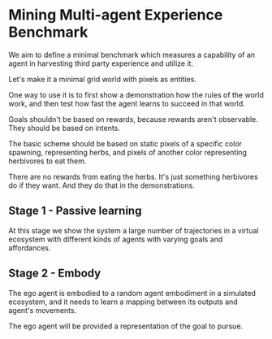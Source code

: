 # Mining Multi-agent Experience Benchmark

We aim to define a minimal benchmark which measures a capability of an agent in harvesting third party
experience and utilize it.

Let's make it a minimal grid world with pixels as entities.

One way to use it is to first show a demonstration how the rules
of the world work, and then test how fast the agent learns to
succeed in that world.

Goals shouldn't be based on rewards, because rewards aren't observable.
They should be based on intents.

The basic scheme should be based on static pixels of a specific color
spawning, representing herbs, and pixels of another color
representing herbivores to eat them.

There are no rewards from eating the herbs. It's just something herbivores
do if they want. And they do that in the demonstrations.

## Stage 1 - Passive learning

At this stage we show the system a large number of trajectories
in a virtual ecosystem with different kinds of agents with varying goals
and affordances.

## Stage 2 - Embody

The ego agent is embodied to a random agent embodiment in a simulated ecosystem, and
it needs to learn a mapping between its outputs and agent's movements.

The ego agent will be provided a representation of the goal to pursue.
